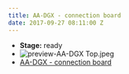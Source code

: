 ```yaml
---
title: AA-DGX - connection board
date: 2017-09-27 08:11:00 Z
---
```


* **Stage:** ready
* ![preview-AA-DGX Top.jpeg](/uploads/AA-DGX/preview-AA-DGX%20Top.png)
* [AA-DGX - connection board](/originals/aa-dgx/)